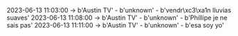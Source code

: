 2023-06-13 11:03:00 -> b'Austin TV' - b'unknown' - b'vendr\xc3\xa1n lluvias suaves'
2023-06-13 11:08:00 -> b'Austin TV' - b'unknown' - b'Phillipe je ne sais pas'
2023-06-13 11:11:00 -> b'Austin TV' - b'unknown' - b'esa soy yo'
